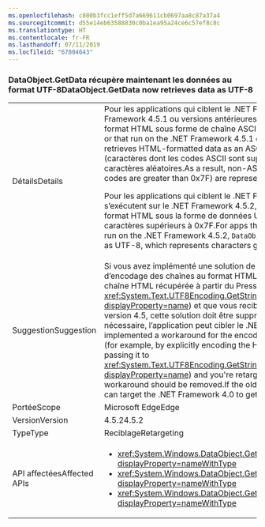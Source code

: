 ```yaml
---
ms.openlocfilehash: c800b3fcc1eff5d7a669611cb0697aa8c87a37a4
ms.sourcegitcommit: d55e14eb63588830c0ba1ea95a24ce6c57ef8c8c
ms.translationtype: HT
ms.contentlocale: fr-FR
ms.lasthandoff: 07/11/2019
ms.locfileid: "67804643"
---
```

### <a name="dataobjectgetdata-now-retrieves-data-as-utf-8"></a><span data-ttu-id="1dcb1-101">DataObject.GetData récupère maintenant les données au format UTF-8</span><span class="sxs-lookup"><span data-stu-id="1dcb1-101">DataObject.GetData now retrieves data as UTF-8</span></span>

|   |   |
|---|---|
|<span data-ttu-id="1dcb1-102">Détails</span><span class="sxs-lookup"><span data-stu-id="1dcb1-102">Details</span></span>|<span data-ttu-id="1dcb1-103">Pour les applications qui ciblent le .NET Framework 4 ou qui s’exécutent sur le .NET Framework 4.5.1 ou versions antérieures, <code>DataObject.GetData</code> récupère les données au format HTML sous forme de chaîne ASCII.</span><span class="sxs-lookup"><span data-stu-id="1dcb1-103">For apps that target the .NET Framework 4 or that run on the .NET Framework 4.5.1 or earlier versions, <code>DataObject.GetData</code> retrieves HTML-formatted data as an ASCII string.</span></span> <span data-ttu-id="1dcb1-104">Ainsi, les caractères non-ASCII (caractères dont les codes ASCII sont supérieurs à 0x7F) sont représentés par deux caractères aléatoires.</span><span class="sxs-lookup"><span data-stu-id="1dcb1-104">As a result, non-ASCII characters (characters whose ASCII codes are greater than 0x7F) are represented by two random characters.</span></span><p/><span data-ttu-id="1dcb1-105">Pour les applications qui ciblent le .NET Framework 4.5 ou version ultérieure et qui s’exécutent sur le .NET Framework 4.5.2, <code>DataObject.GetData</code> récupère les données au format HTML sous la forme de données UTF-8, qui représentent correctement les caractères supérieurs à 0x7F.</span><span class="sxs-lookup"><span data-stu-id="1dcb1-105">For apps that target the .NET Framework 4.5 or later and run on the .NET Framework 4.5.2, <code>DataObject.GetData</code> retrieves HTML-formatted data as UTF-8, which represents characters greater than 0x7F correctly.</span></span>|
|<span data-ttu-id="1dcb1-106">Suggestion</span><span class="sxs-lookup"><span data-stu-id="1dcb1-106">Suggestion</span></span>|<span data-ttu-id="1dcb1-107">Si vous avez implémenté une solution de contournement pour ce problème d’encodage des chaînes au format HTML (par exemple, en encodant explicitement la chaîne HTML récupérée à partir du Presse-papiers en la passant à <xref:System.Text.UTF8Encoding.GetString(System.Byte[],System.Int32,System.Int32)?displayProperty=name>) et que vous reciblez votre application de la version 4 à la version 4.5, cette solution doit être supprimée. Si l’ancien comportement est nécessaire, l’application peut cibler le .NET Framework 4.0 pour l’obtenir.</span><span class="sxs-lookup"><span data-stu-id="1dcb1-107">If you implemented a workaround for the encoding problem with HTML-formatted strings (for example, by explicitly encoding the HTML string retrieved from the Clipboard by passing it to <xref:System.Text.UTF8Encoding.GetString(System.Byte[],System.Int32,System.Int32)?displayProperty=name>) and you're retargeting your app from version 4 to 4.5, that workaround should be removed.If the old behavior is needed for some reason, the app can target the .NET Framework 4.0 to get that behavior.</span></span>|
|<span data-ttu-id="1dcb1-108">Portée</span><span class="sxs-lookup"><span data-stu-id="1dcb1-108">Scope</span></span>|<span data-ttu-id="1dcb1-109">Microsoft Edge</span><span class="sxs-lookup"><span data-stu-id="1dcb1-109">Edge</span></span>|
|<span data-ttu-id="1dcb1-110">Version</span><span class="sxs-lookup"><span data-stu-id="1dcb1-110">Version</span></span>|<span data-ttu-id="1dcb1-111">4.5.2</span><span class="sxs-lookup"><span data-stu-id="1dcb1-111">4.5.2</span></span>|
|<span data-ttu-id="1dcb1-112">Type</span><span class="sxs-lookup"><span data-stu-id="1dcb1-112">Type</span></span>|<span data-ttu-id="1dcb1-113">Reciblage</span><span class="sxs-lookup"><span data-stu-id="1dcb1-113">Retargeting</span></span>|
|<span data-ttu-id="1dcb1-114">API affectées</span><span class="sxs-lookup"><span data-stu-id="1dcb1-114">Affected APIs</span></span>|<ul><li><xref:System.Windows.DataObject.GetData(System.String)?displayProperty=nameWithType></li><li><xref:System.Windows.DataObject.GetData(System.Type)?displayProperty=nameWithType></li><li><xref:System.Windows.DataObject.GetData(System.String,System.Boolean)?displayProperty=nameWithType></li></ul>|

